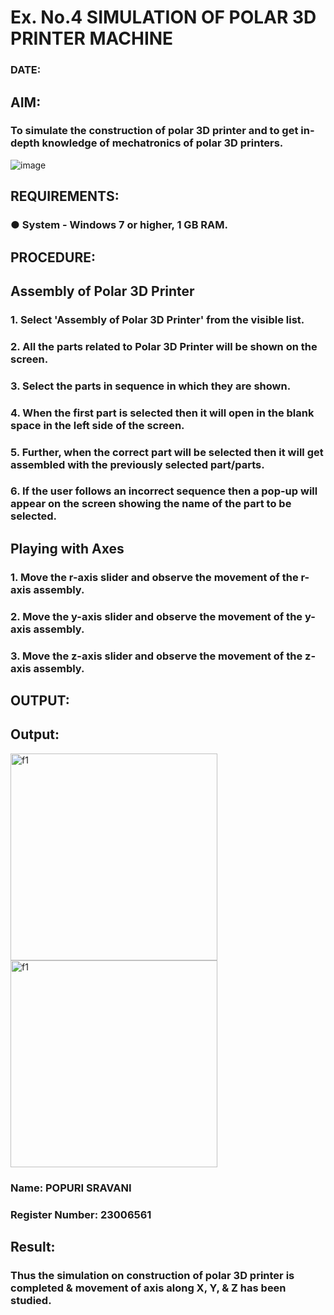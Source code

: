 # Ex. No.4 SIMULATION OF POLAR 3D PRINTER MACHINE

### DATE: 

## AIM:
### To simulate the construction of polar 3D printer and to get in-depth knowledge of mechatronics of polar 3D printers.

![image](https://github.com/Sellakumar1987/Ex.-No.-4---SIMULATION-OF-POLAR-3D-PRINTER-MACHINE/assets/113594316/b551f195-9877-49a2-99bb-a9efcfb3381a)

## REQUIREMENTS:
### ●	System - Windows 7 or higher, 1 GB RAM.

## PROCEDURE:

## Assembly of Polar 3D Printer
### 1.	Select 'Assembly of Polar 3D Printer' from the visible list.
### 2.	All the parts related to Polar 3D Printer will be shown on the screen.
### 3.	Select the parts in sequence in which they are shown.
### 4.	When the first part is selected then it will open in the blank space in the left side of the screen.
### 5.	Further, when the correct part will be selected then it will get assembled with the previously selected part/parts.
### 6.	If the user follows an incorrect sequence then a pop-up will appear on the screen showing the name of the part to be selected.

## Playing with Axes
### 1.	Move the r-axis slider and observe the movement of the r-axis assembly.
### 2.	Move the y-axis slider and observe the movement of the y-axis assembly.
### 3.	Move the z-axis slider and observe the movement of the z-axis assembly.

## OUTPUT:
## Output:





<img width="331" alt="f1" src="https://github.com/sravanipopuri2006/Ex.-No.-4---SIMULATION-OF-POLAR-3D-PRINTER-MACHINE/assets/139778301/6350c10f-737f-491c-9c92-f802873f6a9b">
<img width="331" alt="f1" src="https://github.com/sravanipopuri2006/Ex.-No.-4---SIMULATION-OF-POLAR-3D-PRINTER-MACHINE/assets/139778301/9863a467-56db-4a29-9666-92f7fb0c65df">




### Name: POPURI SRAVANI

### Register Number: 23006561


## Result: 
### Thus the simulation on construction of polar 3D printer is completed & movement of axis along X, Y, & Z has been studied.
